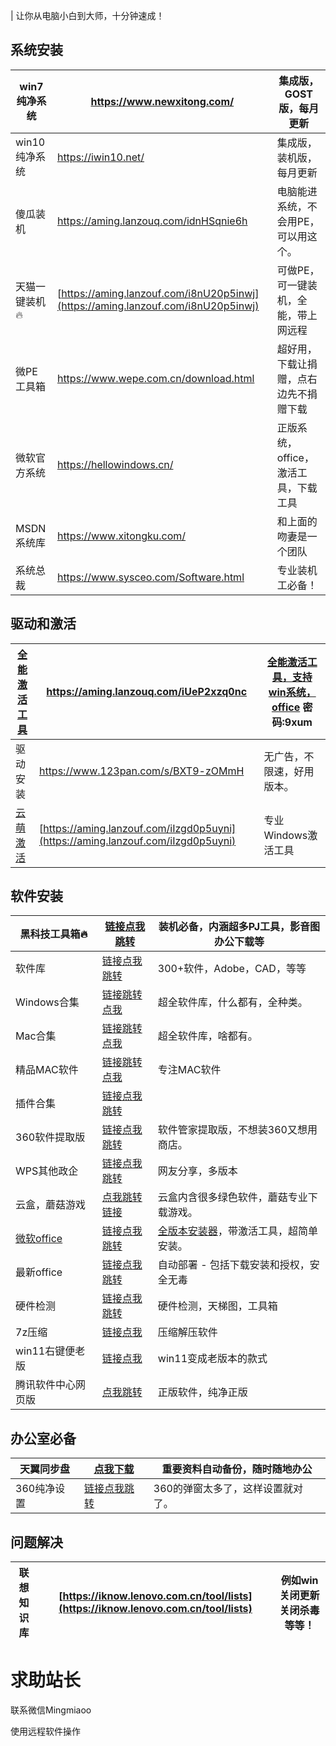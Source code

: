 | 让你从电脑小白到大师，十分钟速成！

## **系统安装**

|win7纯净系统|[https://www.newxitong.com/ ](https://www.newxitong.com/)|集成版，GOST版，每月更新|
|-|-|-|
|win10纯净系统|[https://iwin10.net/ ](https://iwin10.net/)|集成版，装机版，每月更新|
|傻瓜装机|[https://aming.lanzouq.com/idnHSqnie6h ](https://aming.lanzouq.com/idnHSqnie6h)|电脑能进系统，不会用PE，可以用这个。|
|天猫一键装机🔥|[https://aming.lanzouf.com/i8nU20p5inwj](https://aming.lanzouf.com/i8nU20p5inwj)|可做PE，可一键装机，全能，带上网远程|
|微PE工具箱|[https://www.wepe.com.cn/download.html ](https://www.wepe.com.cn/download.html)|超好用，下载让捐赠，点右边先不捐赠下载|
|微软官方系统|[https://hellowindows.cn/ ](https://hellowindows.cn/)|正版系统，office，激活工具，下载工具|
|MSDN系统库|[https://www.xitongku.com/ ](https://www.xitongku.com/)|和上面的吻妻是一个团队|
|系统总裁|[https://www.sysceo.com/Software.html ](https://www.sysceo.com/Software.html)|专业装机工必备！|

## 驱动和激活

|[全能激活工具](https://github.com/zbezj/HEU_KMS_Activator/releases)|[https://aming.lanzouq.com/iUeP2xzq0nc ](https://aming.lanzouq.com/iUeP2xzq0nc)|[全能激活工具，支持win系统，office](https://wwi.lanzoup.com/b05gumbe) 密码:9xum|
|-|-|-|
|驱动安装|[https://www.123pan.com/s/BXT9-zOMmH ](https://www.123pan.com/s/BXT9-zOMmH)|无广告，不限速，好用版本。|
|[云萌激活](https://cmwtat.cloudmoe.com/cn.html)|[https://aming.lanzouf.com/iIzgd0p5uyni](https://aming.lanzouf.com/iIzgd0p5uyni)|专业Windows激活工具|

## **软件安装**

|**黑科技工具箱**🔥|[链接点我跳转](https://aming.lanzouv.com/iPeCX0e0gnwb)|装机必备，内涵超多PJ工具，影音图办公下载等|
|-|-|-|
|软件库|[链接点我跳转](https://www.ruancang.net/)|300+软件，Adobe，CAD，等等|
|Windows合集|[链接跳转点我](https://mp.weixin.qq.com/s/vvTSg_WZ8LkfVYDA7aydxQ)|超全软件库，什么都有，全种类。|
|Mac合集|[链接跳转点我](https://mp.weixin.qq.com/s/ZJ1zbhY2SN8uxL3TfqKJHw)|超全软件库，啥都有。|
|精品MAC软件|[链接跳转点我](https://macapp.org.cn/app/)|专注MAC软件|
|插件合集|[链接点我跳转](https://mp.weixin.qq.com/s?search_click_id=4741390963526960415-1680791166217-3552019671&__biz=Mzg5OTY2NTYyMw==&mid=100000005&idx=1&sn=8797687e04c468fbc736a12b32d98c5a&chksm=404e9abd773913ab6e973fb6bc39061abe94cadf37ac57294dda306dde36101ad40fae9680d6&scene=18&key=6e69962d98dc7c631e97ef057382a9a1e00bdc5c4b35b0ade9c0ae4b8c009832953f936a063185fd878710b29018a058ca4b94b4b1aa183973404473e446b8fc17203048480d1d7b342afdd8a31efe0514c13b48e9cccd7837d3563b1cd69de7247064921556ea29ca02954f98cc800e36382a2008d2858187b89984be669430&ascene=65&uin=MjA3NzE3MjM4MQ%3D%3D&devicetype=Windows+11+x64&version=6309001c&lang=zh_CN&countrycode=CN&exportkey=n_ChQIAhIQKbVLNdxRPCI4iGeVV1zVzxLfAQIE97dBBAEAAAAAAClBISSH8vwAAAAOpnltbLcz9gKNyK89dVj0OtVhmfUNY2rHkCWZ5FyEa%2FzGBtAETxrr8Eb9uKy%2FtHLkRmOIPIrWNr7K1%2FMf2wTKDa0izI7IwQIZ8Zdsim%2BbqIrfzq4a1t3pnOghYwIFQk3N2LrQa%2BoGLTX710iwZubFW%2FuQok0YuKkI%2F2xVd82boSeBt70%2BE7JPmxrYGFR9RdfXtSwd1BJsOzL4Y%2F7ewzyFpMft%2BycaGOEARhvo6BMjP4c%2FuVZ%2BomwdfeDgWrFqXWbfrg8f3IObNu0%3D&acctmode=0&pass_ticket=KvZiOkPCQWtJRh8QI8hzW24ZCpUzxQ1cuXL%2BrdXQBmy%2FcrulrXFA77rwtCBBLl8Xc3I9FlXnTW4HVVmqNaA1oA%3D%3D&wx_header=1&fontgear=2)||
|360软件提取版|[链接点我跳转](https://aming.lanzouq.com/ib26zhg)|软件管家提取版，不想装360又想用商店。|
|WPS其他政企|[链接点我跳转](https://wp.haoruan.cc/%E9%98%BF%E9%87%8C%E4%BA%91%E7%9B%98/%E6%94%B6%E8%97%8F%E7%9A%84%E5%B7%A5%E5%85%B7%E8%BD%AF%E4%BB%B6/%E8%A3%85%E6%9C%BA%E5%BF%85%E5%A4%87)|网友分享，多版本|
|云盒，蘑菇游戏|[点我跳转链接](https://aming.lanzouq.com/iDWjL00kv4gh)|云盒内含很多绿色软件，蘑菇专业下载游戏。|
|[微软office](https://github.com/YerongAI/Office-Tool/releases)|[链接点我跳转](https://aming.lanzouq.com/iz2Ou03cguwj)|[全版本安装器](https://xiaodao.lanzoux.com/b0dq63luf)，带激活工具，超简单安装。|
|最新office|[链接点我跳转](https://aming.lanzouv.com/ioooQ0fdi3kf)|自动部署 - 包括下载安装和授权，安全无毒|
|硬件检测|[链接点我跳转](https://ldtstore.com.cn/ldtools/)|硬件检测，天梯图，工具箱|
|7z压缩|[链接点我](https://aming.lanzouf.com/i0tV40p5uypa)|压缩解压软件|
|win11右键便老版|[链接点我](https://aming.lanzouf.com/iYzHa0p5vb9c)|win11变成老版本的款式|
|腾讯软件中心网页版|[点我跳转](https://pc.qq.com/category/c0.html)|正版软件，纯净正版|

## 办公室必备

|天翼同步盘|[点我下载](https://cloud.189.cn/web/static/download-client/index.html)|重要资料自动备份，随时随地办公|
|-|-|-|
|360纯净设置|[链接点我跳转](https://bj.bcebos.com/baidu-rmb-video-cover-1/1736857aece06253a021cb2f89bfb9a8.png)|360的弹窗太多了，这样设置就对了。|

## 问题解决

|联想知识库|[https://iknow.lenovo.com.cn/tool/lists](https://iknow.lenovo.com.cn/tool/lists)|例如win关闭更新关闭杀毒等等！|
|-|-|-|



# 求助站长

联系微信Mingmiaoo

使用远程软件操作

